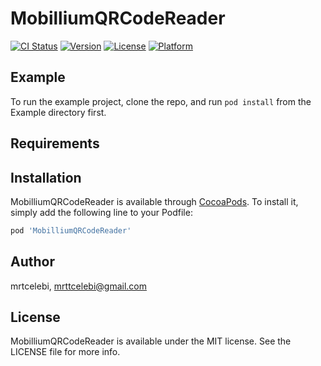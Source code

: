 # MobilliumQRCodeReader

[![CI Status](https://img.shields.io/travis/mrtcelebi/MobilliumQRCodeReader.svg?style=flat)](https://travis-ci.org/mrtcelebi/MobilliumQRCodeReader)
[![Version](https://img.shields.io/cocoapods/v/MobilliumQRCodeReader.svg?style=flat)](https://cocoapods.org/pods/MobilliumQRCodeReader)
[![License](https://img.shields.io/cocoapods/l/MobilliumQRCodeReader.svg?style=flat)](https://cocoapods.org/pods/MobilliumQRCodeReader)
[![Platform](https://img.shields.io/cocoapods/p/MobilliumQRCodeReader.svg?style=flat)](https://cocoapods.org/pods/MobilliumQRCodeReader)

## Example

To run the example project, clone the repo, and run `pod install` from the Example directory first.

## Requirements

## Installation

MobilliumQRCodeReader is available through [CocoaPods](https://cocoapods.org). To install
it, simply add the following line to your Podfile:

```ruby
pod 'MobilliumQRCodeReader'
```

## Author

mrtcelebi, mrttcelebi@gmail.com

## License

MobilliumQRCodeReader is available under the MIT license. See the LICENSE file for more info.
